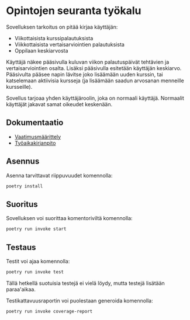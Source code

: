 # Opintojen seuranta työkalu
Sovelluksen tarkoitus on pitää kirjaa käyttäjän:
- Viikottaisista kurssipalautuksista
- Viikkottaisista vertaisarviointien palautuksista
- Oppilaan keskiarvosta

Käyttäjä näkee pääsivulla kuluvan viikon palautuspäivät tehtävien ja vertaisarviointien osalta.
Lisäksi pääsivulla esitetään käyttäjän keskiarvo.
Pääsivulta pääsee napin lävitse joko lisäämään uuden kurssin, tai katselemaan aktiivisia kursseja (ja lisäämään saadun arvosanan menneille kursseille).

Sovellus tarjoaa yhden käyttäjäroolin, joka on normaali käyttäjä. Normaalit käyttäjät jakavat samat oikeudet keskenään. 

## Dokumentaatio
- [Vaatimusmäärittely](https://github.com/kodtld/ot-harjoitustyo/blob/master/dokumentaatio/vaatimusm%C3%A4%C3%A4rittely.md)
- [Työaikakirjanpito](https://github.com/kodtld/ot-harjoitustyo/blob/master/dokumentaatio/ty%C3%B6aikakirjanpito.md)

## Asennus
Asenna tarvittavat riippuvuudet komennolla: 
```bash
poetry install
```
## Suoritus
Sovelluksen voi suorittaa komentoriviltä komennolla:
```bash
poetry run invoke start
```
## Testaus
Testit voi ajaa komennolla:
```bash
poetry run invoke test
```
Tällä hetkellä suotuisia testejä ei vielä löydy, mutta testejä lisätään paraa'aikaa.

Testikattavuusraportin voi puolestaan generoida komennolla:
```bash
poetry run invoke coverage-report
```

